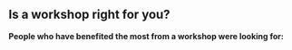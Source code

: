 ## Is a workshop right for you?
**People who have benefited the most from a workshop were looking for:**